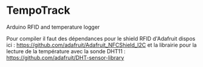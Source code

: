TempoTrack
==========

Arduino RFID and temperature logger

Pour compiler il faut des dépendances pour le shield RFID d'Adafruit dispos ici : https://github.com/adafruit/Adafruit_NFCShield_I2C
et la librairie pour la lecture de la température avec la sonde DHT11 : https://github.com/adafruit/DHT-sensor-library
